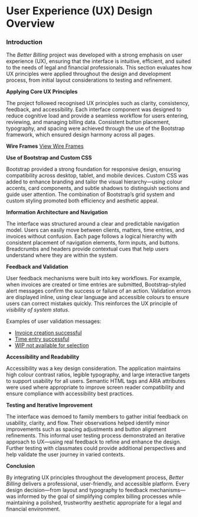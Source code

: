 # User Experience (UX) Design Overview

### Introduction

The *Better Billing* project was developed with a strong emphasis on user experience (UX), ensuring that the interface is intuitive, efficient, and suited to the needs of legal and financial professionals. This section evaluates how UX principles were applied throughout the design and development process, from initial layout considerations to testing and refinement.

**Applying Core UX Principles**

The project followed recognised UX principles such as clarity, consistency, feedback, and accessibility. Each interface component was designed to reduce cognitive load and provide a seamless workflow for users entering, reviewing, and managing billing data. Consistent button placement, typography, and spacing were achieved through the use of the Bootstrap framework, which ensured design harmony across all pages.

**Wire Frames**
[View Wire Frames](/readme_docs/p3_wireframes.pdf)

**Use of Bootstrap and Custom CSS**

Bootstrap provided a strong foundation for responsive design, ensuring compatibility across desktop, tablet, and mobile devices. Custom CSS was added to enhance branding and tailor the visual hierarchy—using colour accents, card components, and subtle shadows to distinguish sections and guide user attention. The combination of Bootstrap’s grid system and custom styling promoted both efficiency and aesthetic appeal.

**Information Architecture and Navigation**

The interface was structured around a clear and predictable navigation model. Users can easily move between clients, matters, time entries, and invoices without confusion. Each page follows a logical hierarchy with consistent placement of navigation elements, form inputs, and buttons. Breadcrumbs and headers provide contextual cues that help users understand where they are within the system.

**Feedback and Validation**

User feedback mechanisms were built into key workflows. For example, when invoices are created or time entries are submitted, Bootstrap-styled alert messages confirm the success or failure of an action. Validation errors are displayed inline, using clear language and accessible colours to ensure users can correct mistakes quickly. This reinforces the UX principle of *visibility of system status*.

Examples of user validation messages:

- [Invoice creation successful](/readme_docs/validation/create_inv.png)
- [Time entry successful](/readme_docs/validation/time_entry.png)
- [WIP not available for selection](/readme_docs/validation/create_inv.png)


**Accessibility and Readability**

Accessibility was a key design consideration. The application maintains high colour contrast ratios, legible typography, and large interactive targets to support usability for all users. Semantic HTML tags and ARIA attributes were used where appropriate to improve screen reader compatibility and ensure compliance with accessibility best practices.

**Testing and Iterative Improvement**

The interface was demoed to family members to gather initial feedback on usability, clarity, and flow. Their observations helped identify minor improvements such as spacing adjustments and button alignment refinements. This informal user testing process demonstrated an iterative approach to UX—using real feedback to refine and enhance the design. Further testing with classmates could provide additional perspectives and help validate the user journey in varied contexts.

**Conclusion**
 
By integrating UX principles throughout the development process, *Better Billing* delivers a professional, user-friendly, and accessible platform. Every design decision—from layout and typography to feedback mechanisms—was informed by the goal of simplifying complex billing processes while maintaining a polished, trustworthy aesthetic appropriate for a legal and financial environment.
